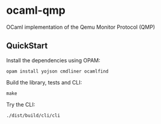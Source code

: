 ocaml-qmp
=========

OCaml implementation of the Qemu Monitor Protocol (QMP)

QuickStart
----------

Install the dependencies using OPAM:

    opam install yojson cmdliner ocamlfind

Build the library, tests and CLI:

    make

Try the CLI:

    ./dist/build/cli/cli


